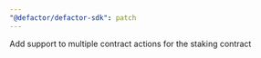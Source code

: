 ```yaml
---
"@defactor/defactor-sdk": patch
---
```


Add support to multiple contract actions for the staking contract
